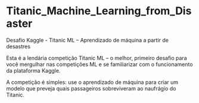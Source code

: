 # Titanic_Machine_Learning_from_Disaster
Desafio Kaggle - Titanic ML – Aprendizado de máquina a partir de desastres

Esta é a lendária competição Titanic ML – o melhor, primeiro desafio para você mergulhar nas competições ML e se familiarizar com o funcionamento da plataforma Kaggle.

A competição é simples: use o aprendizado de máquina para criar um modelo que preveja quais passageiros sobreviveram ao naufrágio do Titanic.

